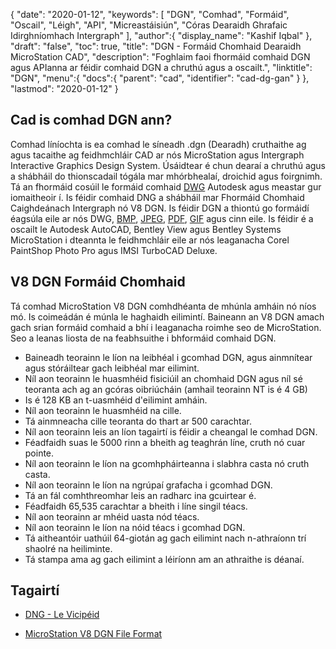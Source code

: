 {
  "date": "2020-01-12",
  "keywords": [
"DGN",
"Comhad",
"Formáid",
"Oscail",
"Léigh",
"API",
"Micreastáisiún",
"Córas Dearaidh Ghrafaic Idirghníomhach Intergraph"
],
  "author":{
    "display_name": "Kashif Iqbal"
},
  "draft": "false",
  "toc": true,
  "title": "DGN - Formáid Chomhaid Dearaidh MicroStation CAD",
  "description": "Foghlaim faoi fhormáid comhaid DGN agus APIanna ar féidir comhaid DGN a chruthú agus a oscailt.",
  "linktitle": "DGN",
  "menu":{
    "docs":{
      "parent": "cad",
      "identifier": "cad-dg-gan"
}
},
  "lastmod": "2020-01-12"
}

## Cad is comhad DGN ann?

Comhad líníochta is ea comhad le síneadh .dgn (Dearadh) cruthaithe ag agus tacaithe ag feidhmchláir CAD ar nós MicroStation agus Intergraph Interactive Graphics Design System. Úsáidtear é chun dearaí a chruthú agus a shábháil do thionscadail tógála mar mhórbhealaí, droichid agus foirgnimh. Tá an fhormáid cosúil le formáid comhaid [DWG](/cad/dwg/) Autodesk agus meastar gur iomaitheoir í. Is féidir comhaid DNG a shábháil mar Fhormáid Chomhaid Caighdeánach Intergraph nó V8 DGN. Is féidir DGN a thiontú go formáidí éagsúla eile ar nós DWG, [BMP](/image/bmp/), [JPEG](/image/jpeg/), [PDF](/pdf/), [GIF](/image/gif/) agus cinn eile. Is féidir é a oscailt le Autodesk AutoCAD, Bentley View agus Bentley Systems MicroStation i dteannta le feidhmchláir eile ar nós leaganacha Corel PaintShop Photo Pro agus IMSI TurboCAD Deluxe.

## V8 DGN Formáid Chomhaid

Tá comhad MicroStation V8 DGN comhdhéanta de mhúnla amháin nó níos mó. Is coimeádán é múnla le haghaidh eilimintí. Baineann an V8 DGN amach gach srian formáid comhaid a bhí i leaganacha roimhe seo de MicroStation. Seo a leanas liosta de na feabhsuithe i bhformáid comhaid DGN.

 * Baineadh teorainn le líon na leibhéal i gcomhad DGN, agus ainmnítear agus stóráiltear gach leibhéal mar eilimint.
 * Níl aon teorainn le huasmhéid fisiciúil an chomhaid DGN agus níl sé teoranta ach ag an gcóras oibriúcháin (amhail teorainn NT is é 4 GB)
 * Is é 128 KB an t-uasmhéid d'eilimint amháin.
 * Níl aon teorainn le huasmhéid na cille.
 * Tá ainmneacha cille teoranta do thart ar 500 carachtar.
 * Níl aon teorainn leis an líon tagairtí is féidir a cheangal le comhad DGN.
 * Féadfaidh suas le 5000 rinn a bheith ag teaghrán líne, cruth nó cuar pointe.
 * Níl aon teorainn le líon na gcomhpháirteanna i slabhra casta nó cruth casta.
 * Níl aon teorainn le líon na ngrúpaí grafacha i gcomhad DGN.
 * Tá an fál comhthreomhar leis an radharc ina gcuirtear é.
 * Féadfaidh 65,535 carachtar a bheith i líne singil téacs.
 * Níl aon teorainn ar mhéid uasta nód téacs.
 * Níl aon teorainn le líon na nóid téacs i gcomhad DGN.
 * Tá aitheantóir uathúil 64-giotán ag gach eilimint nach n-athraíonn trí shaolré na heiliminte.
 * Tá stampa ama ag gach eilimint a léiríonn am an athraithe is déanaí.

## Tagairtí

* [DNG - Le Vicipéid](https://ga.wikipedia.org/wiki/DGN)

* [MicroStation V8 DGN File Format](https://web.archive.org/web/20120713013730/http://docs.bentley.com/ko/MicroStation/ustnhelp47.html)

